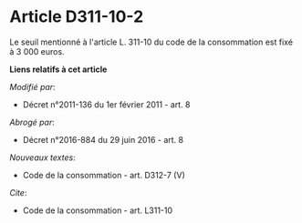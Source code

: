 # Article D311-10-2

Le seuil mentionné à l'article L. 311-10 du code de la consommation est fixé à 3 000 euros.

**Liens relatifs à cet article**

_Modifié par_:

  - Décret n°2011-136 du 1er février 2011 - art. 8

_Abrogé par_:

  - Décret n°2016-884 du 29 juin 2016 - art. 8

_Nouveaux textes_:

  - Code de la consommation - art. D312-7 (V)

_Cite_:

  - Code de la consommation - art. L311-10
